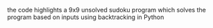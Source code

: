 the code highlights a 9x9 unsolved sudoku program which solves the program based on inputs using backtracking in Python
